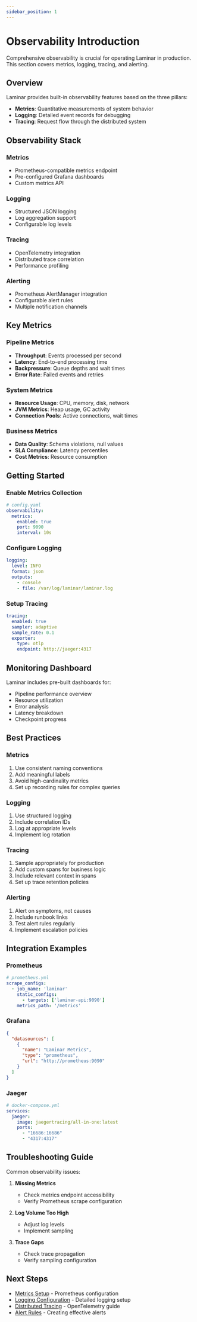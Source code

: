 ```yaml
---
sidebar_position: 1
---
```


# Observability Introduction

Comprehensive observability is crucial for operating Laminar in production. This section covers metrics, logging, tracing, and alerting.

## Overview

Laminar provides built-in observability features based on the three pillars:

- **Metrics**: Quantitative measurements of system behavior
- **Logging**: Detailed event records for debugging
- **Tracing**: Request flow through the distributed system

## Observability Stack

### Metrics
- Prometheus-compatible metrics endpoint
- Pre-configured Grafana dashboards
- Custom metrics API

### Logging
- Structured JSON logging
- Log aggregation support
- Configurable log levels

### Tracing
- OpenTelemetry integration
- Distributed trace correlation
- Performance profiling

### Alerting
- Prometheus AlertManager integration
- Configurable alert rules
- Multiple notification channels

## Key Metrics

### Pipeline Metrics
- **Throughput**: Events processed per second
- **Latency**: End-to-end processing time
- **Backpressure**: Queue depths and wait times
- **Error Rate**: Failed events and retries

### System Metrics
- **Resource Usage**: CPU, memory, disk, network
- **JVM Metrics**: Heap usage, GC activity
- **Connection Pools**: Active connections, wait times

### Business Metrics
- **Data Quality**: Schema violations, null values
- **SLA Compliance**: Latency percentiles
- **Cost Metrics**: Resource consumption

## Getting Started

### Enable Metrics Collection

```yaml
# config.yaml
observability:
  metrics:
    enabled: true
    port: 9090
    interval: 10s
```

### Configure Logging

```yaml
logging:
  level: INFO
  format: json
  outputs:
    - console
    - file: /var/log/laminar/laminar.log
```

### Setup Tracing

```yaml
tracing:
  enabled: true
  sampler: adaptive
  sample_rate: 0.1
  exporter:
    type: otlp
    endpoint: http://jaeger:4317
```

## Monitoring Dashboard

Laminar includes pre-built dashboards for:

- Pipeline performance overview
- Resource utilization
- Error analysis
- Latency breakdown
- Checkpoint progress

## Best Practices

### Metrics
1. Use consistent naming conventions
2. Add meaningful labels
3. Avoid high-cardinality metrics
4. Set up recording rules for complex queries

### Logging
1. Use structured logging
2. Include correlation IDs
3. Log at appropriate levels
4. Implement log rotation

### Tracing
1. Sample appropriately for production
2. Add custom spans for business logic
3. Include relevant context in spans
4. Set up trace retention policies

### Alerting
1. Alert on symptoms, not causes
2. Include runbook links
3. Test alert rules regularly
4. Implement escalation policies

## Integration Examples

### Prometheus

```yaml
# prometheus.yml
scrape_configs:
  - job_name: 'laminar'
    static_configs:
      - targets: ['laminar-api:9090']
    metrics_path: '/metrics'
```

### Grafana

```json
{
  "datasources": [
    {
      "name": "Laminar Metrics",
      "type": "prometheus",
      "url": "http://prometheus:9090"
    }
  ]
}
```

### Jaeger

```yaml
# docker-compose.yml
services:
  jaeger:
    image: jaegertracing/all-in-one:latest
    ports:
      - "16686:16686"
      - "4317:4317"
```

## Troubleshooting Guide

Common observability issues:

1. **Missing Metrics**
   - Check metrics endpoint accessibility
   - Verify Prometheus scrape configuration

2. **Log Volume Too High**
   - Adjust log levels
   - Implement sampling

3. **Trace Gaps**
   - Check trace propagation
   - Verify sampling configuration

## Next Steps

- [Metrics Setup](./metrics/prometheus) - Prometheus configuration
- [Logging Configuration](./logging/setup) - Detailed logging setup
- [Distributed Tracing](./tracing/opentelemetry) - OpenTelemetry guide
- [Alert Rules](./alerting/rules) - Creating effective alerts